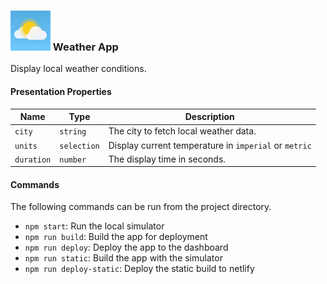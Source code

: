 ### ![](icon.svg) Weather App

Display local weather conditions.

#### Presentation Properties

| Name       | Type        | Description                                           |
| ---------- | ----------- | ----------------------------------------------------- |
| `city`     | `string`    | The city to fetch local weather data.                 |
| `units`    | `selection` | Display current temperature in `imperial` or `metric` |
| `duration` | `number`    | The display time in seconds.                          |

#### Commands

The following commands can be run from the project directory.

* `npm start`: Run the local simulator
* `npm run build`: Build the app for deployment
* `npm run deploy`: Deploy the app to the dashboard
* `npm run static`: Build the app with the simulator
* `npm run deploy-static`: Deploy the static build to netlify
